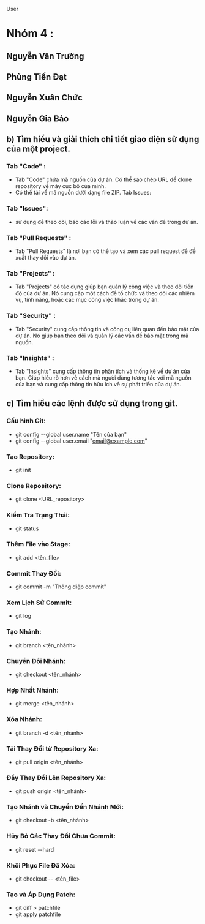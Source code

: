 User
# Nhóm 4 :
## Nguyễn Văn Trường
## Phùng Tiến Đạt
## Nguyễn Xuân Chức
## Nguyễn Gia Bảo
## b) Tìm hiểu và giải thích chi tiết giao diện sử dụng của một project.
### Tab "Code" :
- Tab "Code" chứa mã nguồn của dự án. Có thể sao chép URL để clone repository về máy cục bộ của mình.
- Có thể tải về mã nguồn dưới dạng file ZIP.
  Tab Issues:
### Tab "Issues":
- sử dụng để theo dõi, báo cáo lỗi và thảo luận về các vấn đề trong dự án.
### Tab "Pull Requests" :
- Tab "Pull Requests" là nơi bạn có thể tạo và xem các pull request để đề xuất thay đổi vào dự án.
### Tab "Projects" :
- Tab "Projects" có tác dụng giúp bạn quản lý công việc và theo dõi tiến độ của dự án. Nó cung cấp một cách để tổ chức và theo dõi các nhiệm vụ, tính năng, hoặc các mục công việc khác trong dự án.
### Tab "Security" :
- Tab "Security" cung cấp thông tin và công cụ liên quan đến bảo mật của dự án. Nó giúp bạn theo dõi và quản lý các vấn đề bảo mật trong mã nguồn.
### Tab "Insights" :
- Tab "Insights" cung cấp thông tin phân tích và thống kê về dự án của bạn. Giúp hiểu rõ hơn về cách mà người dùng tương tác với mã nguồn của bạn và cung cấp thông tin hữu ích về sự phát triển của dự án.
## c) Tìm hiểu các lệnh được sử dụng trong git.
### Cấu hình Git:
- git config --global user.name "Tên của bạn"
- git config --global user.email "email@example.com"
### Tạo Repository:
- git init
### Clone Repository:
- git clone <URL_repository>
### Kiểm Tra Trạng Thái:
- git status
### Thêm File vào Stage:
- git add <tên_file>
### Commit Thay Đổi:
- git commit -m "Thông điệp commit"
### Xem Lịch Sử Commit:
- git log
### Tạo Nhánh:
- git branch <tên_nhánh>
### Chuyển Đổi Nhánh:
- git checkout <tên_nhánh>
### Hợp Nhất Nhánh:
- git merge <tên_nhánh>
### Xóa Nhánh:
- git branch -d <tên_nhánh>
### Tải Thay Đổi từ Repository Xa:
- git pull origin <tên_nhánh>
### Đẩy Thay Đổi Lên Repository Xa:
- git push origin <tên_nhánh>
### Tạo Nhánh và Chuyển Đến Nhánh Mới:
- git checkout -b <tên_nhánh>
### Hủy Bỏ Các Thay Đổi Chưa Commit:
- git reset --hard
### Khôi Phục File Đã Xóa:
- git checkout -- <tên_file>
### Tạo và Áp Dụng Patch:
- git diff > patchfile
- git apply patchfile
